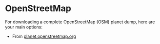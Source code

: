
# OpenStreetMap

For downloading a complete OpenStreetMap (OSM) planet dump, here are your main options:

* From [planet.openstreetmap.org](https://planet.openstreetmap.org/planet/planet-latest.osm.pbf)

